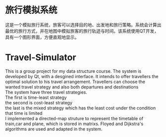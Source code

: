 # 旅行模拟系统
这是一个模拟旅行系统，旅客可以选择目的地、出发地和旅行策略。系统会计算出最优的旅行方式，并在地图中模拟旅客的旅行轨迹与时间。该系统使用QT开发，具有一个图形界面，方便直观地显示。

# Travel-Simulator 
This is a group project for my data structure course. The system is developed by Qt, with a desgined interface. It intends to offer travellers the optimal solution to his travel arrangement. Travellers can choose the wanted travel strategy and also both departures and destinations<br/>
The system have three travel strategies. <br/>
The first is time-least strategy<br/>
the second is cost-least strategy<br/>
the last is the mixed strategy which has the least cost under the condition that time is limited<br/>
I implemented a directed-map struture to represent the timetable of train,car and plane, which is stored in matrixs. Floyed and Dijkstra's algorithms are used and adapted in the system.
